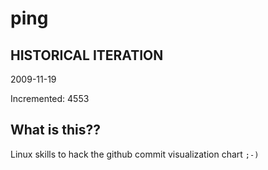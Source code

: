 # ping

## HISTORICAL ITERATION
2009-11-19

Incremented: 4553

## What is this?? 
Linux skills to hack the github commit visualization chart `;-)`
